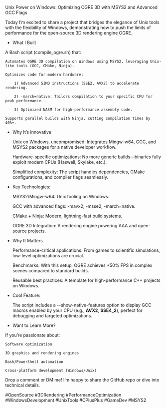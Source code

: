 Unix Power on Windows: Optimizing OGRE 3D with MSYS2 and Advanced GCC Flags 

Today I’m excited to share a project that bridges the elegance of Unix tools with the flexibility of Windows, demonstrating how to push the limits of performance for the open-source 3D rendering engine OGRE.

- What I Built

A Bash script (compile_ogre.sh) that:

    Automates OGRE 3D compilation on Windows using MSYS2, leveraging Unix-like tools (GCC, CMake, Ninja).

    Optimizes code for modern hardware:

        1) Advanced SIMD instructions (SSE2, AVX2) to accelerate rendering.

        2) -march=native: Tailors compilation to your specific CPU for peak performance.

        3) Optimized NASM for high-performance assembly code.

    Supports parallel builds with Ninja, cutting compilation times by 40%+.

- Why It’s Innovative

    Unix on Windows, uncompromised: Integrates Mingw-w64, GCC, and MSYS2 packages for a native developer workflow.

    Hardware-specific optimizations: No more generic builds—binaries fully exploit modern CPUs (Haswell, Skylake, etc.).

    Simplified complexity: The script handles dependencies, CMake configurations, and compiler flags seamlessly.

- Key Technologies:

    MSYS2/Mingw-w64: Unix tooling on Windows.

    GCC with advanced flags: -mavx2, -msse2, -march=native.

    CMake + Ninja: Modern, lightning-fast build systems.

    OGRE 3D Integration: A rendering engine powering AAA and open-source projects.

- Why It Matters

    Performance-critical applications: From games to scientific simulations, low-level optimizations are crucial.

    Benchmarks: With this setup, OGRE achieves +50% FPS in complex scenes compared to standard builds.

    Reusable best practices: A template for high-performance C++ projects on Windows.

- Cool Feature:

    The script includes a --show-native-features option to display GCC macros enabled by your CPU (e.g., __AVX2__, __SSE4_2__), perfect for debugging and targeted optimizations.

- Want to Learn More?

If you’re passionate about:

    Software optimization

    3D graphics and rendering engines

    Bash/PowerShell automation

    Cross-platform development (Windows/Unix)

Drop a comment or DM me! I’m happy to share the GitHub repo or dive into technical details.

#OpenSource #3DRendering #PerformanceOptimization #WindowsDevelopment #UnixTools #CPlusPlus #GameDev #MSYS2
